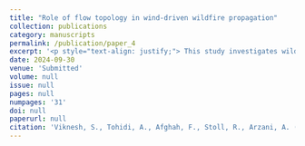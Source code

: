 ```yaml
---
title: "Role of flow topology in wind-driven wildfire propagation"
collection: publications
category: manuscripts
permalink: /publication/paper_4
excerpt: '<p style="text-align: justify;"> This study investigates wildfire propagation by analyzing the interaction between wind velocity, fuel, and terrain. A revised non-dimensionalization of the combustion model introduces two new non-dimensional numbers, aiding in the prediction of wildfire spread. A state-neutral curve was derived to identify conditions for wildfire extinction. A wildfire transport solver using advanced numerical methods models the influence of wind topology, examining both steady and unsteady wind conditions. The wildfire's response to varying wind oscillation frequencies is assessed, with comparisons to Lagrangian coherent structures (LCS). These findings offer improved insights for wildfire modeling and management strategies.</p>'
date: 2024-09-30
venue: 'Submitted'
volume: null
issue: null
pages: null
numpages: '31'
doi: null
paperurl: null
citation: 'Viknesh, S., Tohidi, A., Afghah, F., Stoll, R., Arzani, A. (2024). "Role of flow topology in wind-driven wildfire propagation."'
---
```

